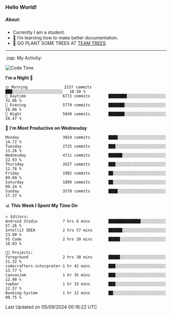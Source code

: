 ### Hello World!

##### About:
- Currently I am a student.
- 🌱 I’m learning how to make better documentation.
- 🌱 GO PLANT SOME TREES AT [TEAM TREES](https://teamtrees.org/)

---
  <summary>:zap: My Activity:</summary>
  
<!--START_SECTION:waka-->
![Code Time](http://img.shields.io/badge/Code%20Time-1%2C436%20hrs%2035%20mins-blue)

**I'm a Night 🦉** 

```text
🌞 Morning                2157 commits        ███░░░░░░░░░░░░░░░░░░░░░░   10.50 % 
🌆 Daytime                6772 commits        ████████░░░░░░░░░░░░░░░░░   32.96 % 
🌃 Evening                5770 commits        ███████░░░░░░░░░░░░░░░░░░   28.08 % 
🌙 Night                  5849 commits        ███████░░░░░░░░░░░░░░░░░░   28.47 % 
```
📅 **I'm Most Productive on Wednesday** 

```text
Monday                   3024 commits        ████░░░░░░░░░░░░░░░░░░░░░   14.72 % 
Tuesday                  2725 commits        ███░░░░░░░░░░░░░░░░░░░░░░   13.26 % 
Wednesday                4711 commits        ██████░░░░░░░░░░░░░░░░░░░   22.93 % 
Thursday                 2627 commits        ███░░░░░░░░░░░░░░░░░░░░░░   12.78 % 
Friday                   1992 commits        ██░░░░░░░░░░░░░░░░░░░░░░░   09.69 % 
Saturday                 1899 commits        ██░░░░░░░░░░░░░░░░░░░░░░░   09.24 % 
Sunday                   3570 commits        ████░░░░░░░░░░░░░░░░░░░░░   17.37 % 
```


📊 **This Week I Spent My Time On** 

```text
🔥 Editors: 
Android Studio           7 hrs 6 mins        ██████████████░░░░░░░░░░░   57.26 % 
IntelliJ IDEA            2 hrs 57 mins       ██████░░░░░░░░░░░░░░░░░░░   23.90 % 
VS Code                  2 hrs 20 mins       █████░░░░░░░░░░░░░░░░░░░░   18.83 % 

🐱‍💻 Projects: 
foreground               2 hrs 38 mins       █████░░░░░░░░░░░░░░░░░░░░   21.32 % 
codecrafters-interpreter-1 hr 42 mins        ███░░░░░░░░░░░░░░░░░░░░░░   13.77 % 
CanvasJam                1 hr 35 mins        ███░░░░░░░░░░░░░░░░░░░░░░   12.90 % 
topbar                   1 hr 33 mins        ███░░░░░░░░░░░░░░░░░░░░░░   12.57 % 
Banking-System           1 hr 12 mins        ██░░░░░░░░░░░░░░░░░░░░░░░   09.75 % 
```


 Last Updated on 05/09/2024 00:16:22 UTC
<!--END_SECTION:waka-->
